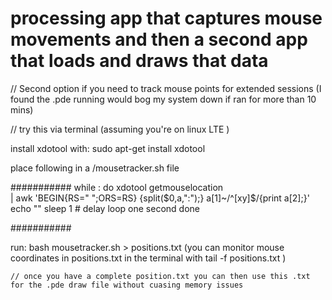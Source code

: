 #  processing app that captures mouse movements and then a second app that loads and draws that data


// Second option if you need to track mouse points for extended sessions (I found the .pde running would bog my system down if ran for more than 10 mins)

// try this via terminal (assuming you're on linux LTE )

install xdotool with: sudo apt-get install xdotool

place following in a /mousetracker.sh file

###########
while :
do
    xdotool getmouselocation \
   | awk 'BEGIN{RS=" ";ORS=RS} {split($0,a,":");} a[1]~/^[xy]$/{print a[2];}'
    echo ""
    sleep 1  # delay loop one second
done

###########

run:  bash mousetracker.sh > positions.txt (you can monitor mouse coordinates in positions.txt in the terminal with tail -f positions.txt )
    
    
    // once you have a complete position.txt you can then use this .txt for the .pde draw file without cuasing memory issues 
